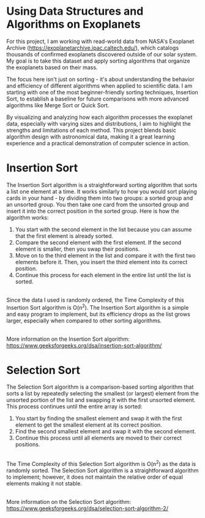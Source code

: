 # Using Data Structures and Algorithms on Exoplanets
For this project, I am working with read-world data from NASA's Exoplanet Archive (https://exoplanetarchive.ipac.caltech.edu/), which catalogs thousands of confirmed exoplanets discovered outside of our solar system. My goal is to take this dataset and apply sorting algorithms that organize the exoplanets based on their mass.

The focus here isn't just on sorting - it's about understanding the behavior and efficiency of different algorithms when applied to scientific data. I am starting with one of the most beginner-friendly sorting techniques, Insertion Sort, to establish a baseline for future comparisons with more advanced algorithms like Merge Sort or Quick Sort.

By visualizing and analyzing how each algorithm processes the exoplanet data, especially with varying sizes and distributions, I aim to highlight the strengths and limitations of each method. This project blends basic algorithm design with astronomical data, making it a great learning experience and a practical demonstration of computer science in action.

# Insertion Sort
The Insertion Sort algorithm is a straightforward sorting algorithm that sorts a list one element at a time. It works similarly to how you would sort playing cards in your hand - by dividing them into two groups: a sorted group and an unsorted group. You then take one card from the unsorted group and insert it into the correct position in the sorted group. Here is how the algorithm works:

1. You start with the second element in the list because you can assume that the first element is already sorted.
2. Compare the second element with the first element. If the second element is smaller, then you swap their positions.
3. Move on to the third element in the list and compare it with the first two elements before it. Then, you insert the third element into its correct position.
4. Continue this process for each element in the entire list until the list is sorted.
  
<br>
Since the data I used is randomly ordered, the Time Complexity of this Insertion Sort algorithm is O(n<sup>2</sup>). The Insertion Sort algorithm is a simple and easy program to implement, but its efficiency drops as the list grows larger, especially when compared to other sorting algorithms.<br/><br/>

More information on the Insertion Sort algorithm: https://www.geeksforgeeks.org/dsa/insertion-sort-algorithm/

# Selection Sort
The Selection Sort algorithm is a comparison-based sorting algorithm that sorts a list by repeatedly selecting the smallest (or largest) element from the unsorted portion of the list and swapping it with the first unsorted element. This process continues until the entire array is sorted:

1. You start by finding the smallest element and swap it with the first element to get the smallest element at its correct position.
2. Find the second smallest element and swap it with the second element.
3. Continue this process until all elements are moved to their correct positions.

<br>
The Time Complexity of this Selection Sort algorithm is O(n<sup>2</sup>) as the data is randomly sorted. The Selection Sort algorithm is a straightforward algorithm to implement; however, it does not maintain the relative order of equal elements making it not stable.<br/><br/>

More information on the Selection Sort algorithm: https://www.geeksforgeeks.org/dsa/selection-sort-algorithm-2/
